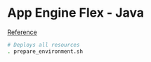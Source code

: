 # App Engine Flex - Java

[Reference](https://www.qwiklabs.com/focuses/1052?parent=catalog)

```bash
# Deploys all resources
. prepare_environment.sh
```